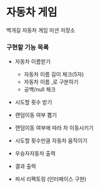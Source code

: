 # 자동차 게임

백개길 자동차 게임 미션 저장소

### 구현할 기능 목록

- 자동차 이름받기
    - 자동차 이름 길이 체크(5자)
    - 자동차 이름 ,로 구분하기
    - 공백/null 체크
  
- 시도할 횟수 받기
- 랜덤이동 여부 뽑기
- 랜덤이동 여부에 따라 차 이동시키기
- 시도할 횟수만큼 자동차 움직이기
- 우승자자동차 출력
- 결과 출력

- 파서 리팩토링 (인터페이스 구현)